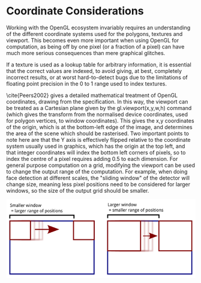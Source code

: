 Coordinate Considerations
=========================

Working with the OpenGL ecosystem invariably requires an understanding of the 
different coordinate systems used for the polygons, textures and viewport. This 
becomes even more important when using OpenGL for computation, as being off by one
pixel (or a fraction of a pixel) can have much more serious consequences than
mere graphical glitches.

If a texture is used as a lookup table for arbitrary information, it is essential
that the correct values are indexed, to avoid giving, at best, completely incorrect
results, or at worst hard-to-detect bugs due to the limitations of floating point
precision in the 0 to 1 range used to index textures.

\cite{Peers2002} gives a detailed mathematical treatment of OpenGL coordinates,
drawing from the specification. In this way, the viewport can be treated as a 
Cartesian plane given by the gl.viewport(x,y,w,h) command (which gives the
transform from the normalised device coordinates, used for polygon vertices,
to window coordinates). This gives the x,y coordinates of the origin, which is at
the bottom-left edge of the image, and determines the area of the scene which
should be rasterised. Two important points to note here are that the Y axis is
effectively flipped relative to the coordinate system usually used in graphics, 
which has the origin at the top left, and that integer coordinates will index the
bottom left corners of pixels, so to index the centre of a pixel requires adding
0.5 to each dimension. For general purpose computation on a grid, modifying the viewport
can be used to change the output range of the computation. For example, when doing
face detection at different scales, the "sliding window" of the detector will change size, meaning less pixel positions need to be considered for larger windows, so the size of the
output grid should be smaller.

![Decreased output range for larger window](./facescale.png)
